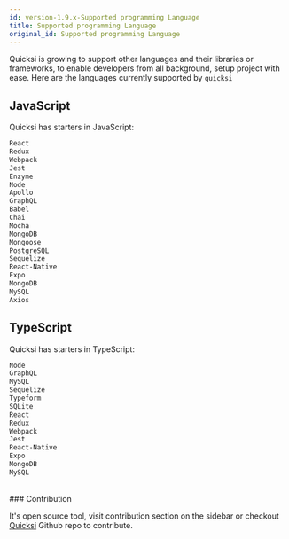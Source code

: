 ```yaml
---
id: version-1.9.x-Supported programming Language
title: Supported programming Language
original_id: Supported programming Language
---
```


Quicksi is growing to support other languages and their libraries or frameworks, to enable developers from all background, setup project with ease. Here are the languages currently supported by `quicksi`

## JavaScript

Quicksi has starters in JavaScript:

```bash
React
Redux
Webpack
Jest
Enzyme
Node
Apollo
GraphQL
Babel
Chai
Mocha
MongoDB
Mongoose
PostgreSQL
Sequelize
React-Native
Expo
MongoDB
MySQL
Axios
```

## TypeScript

Quicksi has starters in TypeScript:

```bash
Node
GraphQL
MySQL
Sequelize
Typeform
SQLite
React
Redux
Webpack
Jest
React-Native
Expo
MongoDB
MySQL
```


<br/>
### Contribution

It's open source tool, visit contribution section on the sidebar or checkout [Quicksi](https://github.com/AnayoOleru/quicksi/blob/master/CONTRIBUTING.md) Github repo to contribute.
